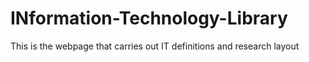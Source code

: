 # INformation-Technology-Library
This is the webpage that carries out IT definitions and research layout
